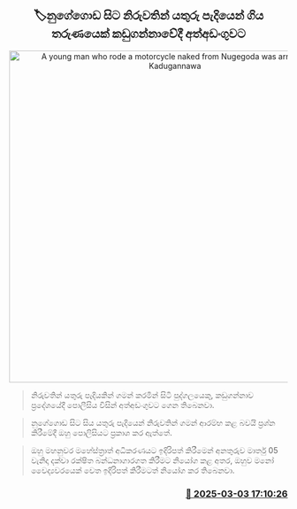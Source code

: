 <p align='center'><b><h2 align='center' title='A young man who rode a motorcycle naked from Nugegoda was arrested in Kadugannawa'>🏷නුගේගොඩ සිට නිරුවතින් යතුරු පැදි​යෙන් ගිය තරුණයෙක් කඩුගන්නාවේදී අත්අඩංගුවට</h2></b></p>
<p align='center'><img src='https://helakuru.sgp1.cdn.digitaloceanspaces.com/esana/images/lib/bike-naked.jpg' width='600' alt='A young man who rode a motorcycle naked from Nugegoda was arrested in Kadugannawa'></p>

> නිරුවතින් යතුරු පැදියකින් ගමන් කරමින් සිටි පුද්ගලයෙකු, කඩුගන්නාව ප්‍රදේශයේදී පොලීසිය විසින් අත්අඩංගුවට ගෙන තිබෙනවා.

> නුගේගොඩ සිට සිය යතුරු පැදියෙන් නිරුවතින් ගමන් ආරම්භ කළ බවයි ප්‍රශ්න කිරීමේදී ඔහු පොලිසියට ප්‍රකාශ කර ඇත්තේ.

> ඔහු මහනුවර මහේස්ත්‍රාත් අධිකරණයට ඉදිරිපත් කිරීමෙන් අනතුරුව මාර්තු 05 වැනිදා දක්වා රක්ෂිත බන්ධනාගාරගත කිරීමට නියෝග කළ අතර, ඔහු​ව මනෝ වෛද්‍යවරයෙක් වෙත ඉදිරිපත් කිරීමටත් නියෝග කර තිබෙනවා.



<h3 align='right'><a href='https://www.helakuru.lk/esana/p/107988/'>📅 2025-03-03 17:10:26</a></h3>
